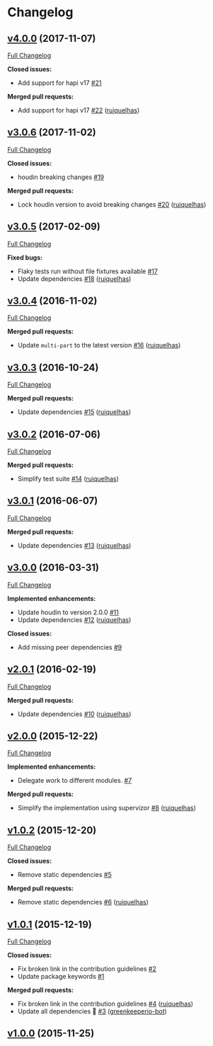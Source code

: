 # Changelog

## [v4.0.0](https://github.com/ruiquelhas/copperfield/tree/v4.0.0) (2017-11-07)
[Full Changelog](https://github.com/ruiquelhas/copperfield/compare/v3.0.6...v4.0.0)

**Closed issues:**

- Add support for hapi v17 [\#21](https://github.com/ruiquelhas/copperfield/issues/21)

**Merged pull requests:**

- Add support for hapi v17 [\#22](https://github.com/ruiquelhas/copperfield/pull/22) ([ruiquelhas](https://github.com/ruiquelhas))

## [v3.0.6](https://github.com/ruiquelhas/copperfield/tree/v3.0.6) (2017-11-02)
[Full Changelog](https://github.com/ruiquelhas/copperfield/compare/v3.0.5...v3.0.6)

**Closed issues:**

- houdin breaking changes [\#19](https://github.com/ruiquelhas/copperfield/issues/19)

**Merged pull requests:**

- Lock houdin version to avoid breaking changes [\#20](https://github.com/ruiquelhas/copperfield/pull/20) ([ruiquelhas](https://github.com/ruiquelhas))

## [v3.0.5](https://github.com/ruiquelhas/copperfield/tree/v3.0.5) (2017-02-09)
[Full Changelog](https://github.com/ruiquelhas/copperfield/compare/v3.0.4...v3.0.5)

**Fixed bugs:**

- Flaky tests run without file fixtures available [\#17](https://github.com/ruiquelhas/copperfield/issues/17)
- Update dependencies [\#18](https://github.com/ruiquelhas/copperfield/pull/18) ([ruiquelhas](https://github.com/ruiquelhas))

## [v3.0.4](https://github.com/ruiquelhas/copperfield/tree/v3.0.4) (2016-11-02)
[Full Changelog](https://github.com/ruiquelhas/copperfield/compare/v3.0.3...v3.0.4)

**Merged pull requests:**

- Update `multi-part` to the latest version [\#16](https://github.com/ruiquelhas/copperfield/pull/16) ([ruiquelhas](https://github.com/ruiquelhas))

## [v3.0.3](https://github.com/ruiquelhas/copperfield/tree/v3.0.3) (2016-10-24)
[Full Changelog](https://github.com/ruiquelhas/copperfield/compare/v3.0.2...v3.0.3)

**Merged pull requests:**

- Update dependencies [\#15](https://github.com/ruiquelhas/copperfield/pull/15) ([ruiquelhas](https://github.com/ruiquelhas))

## [v3.0.2](https://github.com/ruiquelhas/copperfield/tree/v3.0.2) (2016-07-06)
[Full Changelog](https://github.com/ruiquelhas/copperfield/compare/v3.0.1...v3.0.2)

**Merged pull requests:**

- Simplify test suite [\#14](https://github.com/ruiquelhas/copperfield/pull/14) ([ruiquelhas](https://github.com/ruiquelhas))

## [v3.0.1](https://github.com/ruiquelhas/copperfield/tree/v3.0.1) (2016-06-07)
[Full Changelog](https://github.com/ruiquelhas/copperfield/compare/v3.0.0...v3.0.1)

**Merged pull requests:**

- Update dependencies [\#13](https://github.com/ruiquelhas/copperfield/pull/13) ([ruiquelhas](https://github.com/ruiquelhas))

## [v3.0.0](https://github.com/ruiquelhas/copperfield/tree/v3.0.0) (2016-03-31)
[Full Changelog](https://github.com/ruiquelhas/copperfield/compare/v2.0.1...v3.0.0)

**Implemented enhancements:**

- Update houdin to version 2.0.0 [\#11](https://github.com/ruiquelhas/copperfield/issues/11)
- Update dependencies [\#12](https://github.com/ruiquelhas/copperfield/pull/12) ([ruiquelhas](https://github.com/ruiquelhas))

**Closed issues:**

- Add missing peer dependencies [\#9](https://github.com/ruiquelhas/copperfield/issues/9)

## [v2.0.1](https://github.com/ruiquelhas/copperfield/tree/v2.0.1) (2016-02-19)
[Full Changelog](https://github.com/ruiquelhas/copperfield/compare/v2.0.0...v2.0.1)

**Merged pull requests:**

- Update dependencies [\#10](https://github.com/ruiquelhas/copperfield/pull/10) ([ruiquelhas](https://github.com/ruiquelhas))

## [v2.0.0](https://github.com/ruiquelhas/copperfield/tree/v2.0.0) (2015-12-22)
[Full Changelog](https://github.com/ruiquelhas/copperfield/compare/v1.0.2...v2.0.0)

**Implemented enhancements:**

- Delegate work to different modules. [\#7](https://github.com/ruiquelhas/copperfield/issues/7)

**Merged pull requests:**

- Simplify the implementation using supervizor [\#8](https://github.com/ruiquelhas/copperfield/pull/8) ([ruiquelhas](https://github.com/ruiquelhas))

## [v1.0.2](https://github.com/ruiquelhas/copperfield/tree/v1.0.2) (2015-12-20)
[Full Changelog](https://github.com/ruiquelhas/copperfield/compare/v1.0.1...v1.0.2)

**Closed issues:**

- Remove static dependencies [\#5](https://github.com/ruiquelhas/copperfield/issues/5)

**Merged pull requests:**

- Remove static dependencies [\#6](https://github.com/ruiquelhas/copperfield/pull/6) ([ruiquelhas](https://github.com/ruiquelhas))

## [v1.0.1](https://github.com/ruiquelhas/copperfield/tree/v1.0.1) (2015-12-19)
[Full Changelog](https://github.com/ruiquelhas/copperfield/compare/v1.0.0...v1.0.1)

**Closed issues:**

- Fix broken link in the contribution guidelines [\#2](https://github.com/ruiquelhas/copperfield/issues/2)
- Update package keywords [\#1](https://github.com/ruiquelhas/copperfield/issues/1)

**Merged pull requests:**

- Fix broken link in the contribution guidelines [\#4](https://github.com/ruiquelhas/copperfield/pull/4) ([ruiquelhas](https://github.com/ruiquelhas))
- Update all dependencies 🌴 [\#3](https://github.com/ruiquelhas/copperfield/pull/3) ([greenkeeperio-bot](https://github.com/greenkeeperio-bot))

## [v1.0.0](https://github.com/ruiquelhas/copperfield/tree/v1.0.0) (2015-11-25)
